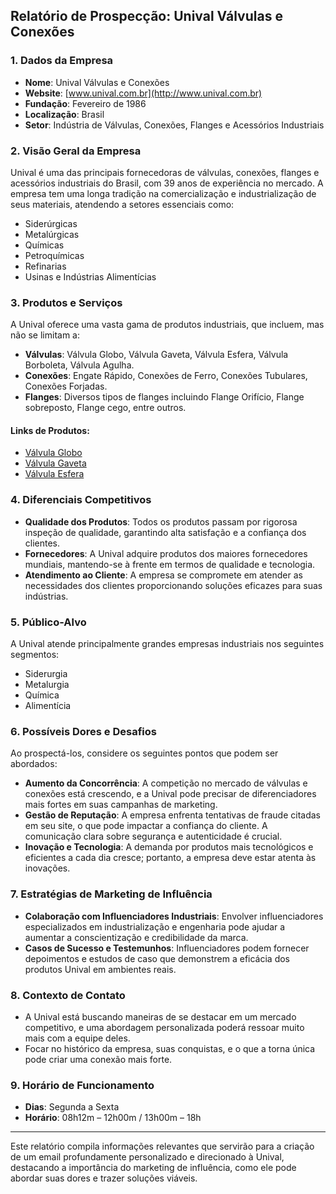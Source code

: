 ## Relatório de Prospecção: Unival Válvulas e Conexões

### 1. **Dados da Empresa**
- **Nome**: Unival Válvulas e Conexões
- **Website**: [www.unival.com.br](http://www.unival.com.br)
- **Fundação**: Fevereiro de 1986
- **Localização**: Brasil
- **Setor**: Indústria de Válvulas, Conexões, Flanges e Acessórios Industriais

### 2. **Visão Geral da Empresa**
Unival é uma das principais fornecedoras de válvulas, conexões, flanges e acessórios industriais do Brasil, com 39 anos de experiência no mercado. A empresa tem uma longa tradição na comercialização e industrialização de seus materiais, atendendo a setores essenciais como:
- Siderúrgicas
- Metalúrgicas
- Químicas
- Petroquímicas
- Refinarias
- Usinas e Indústrias Alimentícias

### 3. **Produtos e Serviços**
A Unival oferece uma vasta gama de produtos industriais, que incluem, mas não se limitam a:
- **Válvulas**: Válvula Globo, Válvula Gaveta, Válvula Esfera, Válvula Borboleta, Válvula Agulha.
- **Conexões**: Engate Rápido, Conexões de Ferro, Conexões Tubulares, Conexões Forjadas.
- **Flanges**: Diversos tipos de flanges incluindo Flange Orifício, Flange sobreposto, Flange cego, entre outros.

#### Links de Produtos:
- [Válvula Globo](https://unival.com.br/produto/valvula-globo/)
- [Válvula Gaveta](https://unival.com.br/produto/valvula-gaveta/)
- [Válvula Esfera](https://unival.com.br/produto/valvula-esfera/)

### 4. **Diferenciais Competitivos**
- **Qualidade dos Produtos**: Todos os produtos passam por rigorosa inspeção de qualidade, garantindo alta satisfação e a confiança dos clientes.
- **Fornecedores**: A Unival adquire produtos dos maiores fornecedores mundiais, mantendo-se à frente em termos de qualidade e tecnologia.
- **Atendimento ao Cliente**: A empresa se compromete em atender as necessidades dos clientes proporcionando soluções eficazes para suas indústrias.
  
### 5. **Público-Alvo**
A Unival atende principalmente grandes empresas industriais nos seguintes segmentos:
- Siderurgia
- Metalurgia
- Química
- Alimentícia
  
### 6. **Possíveis Dores e Desafios**
Ao prospectá-los, considere os seguintes pontos que podem ser abordados:
- **Aumento da Concorrência**: A competição no mercado de válvulas e conexões está crescendo, e a Unival pode precisar de diferenciadores mais fortes em suas campanhas de marketing.
- **Gestão de Reputação**: A empresa enfrenta tentativas de fraude citadas em seu site, o que pode impactar a confiança do cliente. A comunicação clara sobre segurança e autenticidade é crucial.
- **Inovação e Tecnologia**: A demanda por produtos mais tecnológicos e eficientes a cada dia cresce; portanto, a empresa deve estar atenta às inovações.

### 7. **Estratégias de Marketing de Influência**
- **Colaboração com Influenciadores Industriais**: Envolver influenciadores especializados em industrialização e engenharia pode ajudar a aumentar a conscientização e credibilidade da marca.
- **Casos de Sucesso e Testemunhos**: Influenciadores podem fornecer depoimentos e estudos de caso que demonstrem a eficácia dos produtos Unival em ambientes reais.

### 8. **Contexto de Contato**
- A Unival está buscando maneiras de se destacar em um mercado competitivo, e uma abordagem personalizada poderá ressoar muito mais com a equipe deles.
- Focar no histórico da empresa, suas conquistas, e o que a torna única pode criar uma conexão mais forte.

### 9. **Horário de Funcionamento**
- **Dias**: Segunda a Sexta
- **Horário**: 08h12m – 12h00m / 13h00m – 18h

---

Este relatório compila informações relevantes que servirão para a criação de um email profundamente personalizado e direcionado à Unival, destacando a importância do marketing de influência, como ele pode abordar suas dores e trazer soluções viáveis.